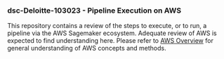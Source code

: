 ### dsc-Deloitte-103023 - Pipeline Execution on AWS

This repository contains a review of the steps to execute, or to run, a pipeline via the AWS Sagemaker ecosystem. Adequate review of AWS is expected to find understanding here. Please refer to [AWS Overview](https://github.com/flatiron-school/DS-Deloitte-07062022-Architecting-Pipelines-with-AWS/blob/main/AWS%20Overview.md) for general understanding of AWS concepts and methods. 